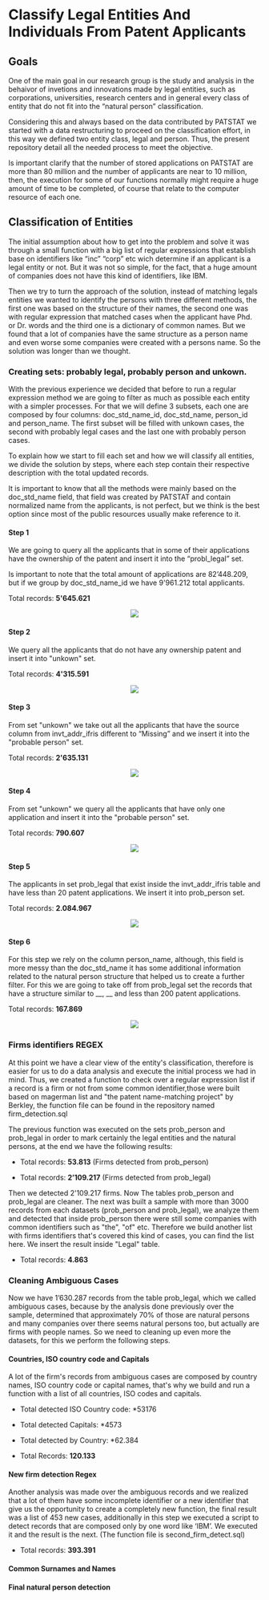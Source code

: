 # Classify Legal Entities And Individuals From Patent Applicants

## Goals

One of the main goal in our research group is the study and analysis in the behaivor of invetions and innovations made by legal entities, such as corporations, universities, research centers and in general every class of entity that do not fit into the “natural person” classification.

Considering this and always based on the data contributed by PATSTAT we started with a data restructuring to proceed on the classification effort, in this way we defined two entity class, legal and person. Thus, the present repository detail all the needed process to meet the objective.

Is important clarify that the number of stored applications on PATSTAT are more than 80 million and the number of applicants are near to 10 million, then, the execution for some of our functions normally might require a huge amount of time to be completed, of course that relate to the computer resource of each one.

## Classification of Entities

The initial assumption about how to get into the problem and solve it was through a small function with a big list of regular expressions that establish base on identifiers like “inc” “corp” etc wich determine if an applicant is a legal entity or not. But it was not so simple, for the fact, that a huge amount of companies does not have this kind of identifiers, like IBM. 

Then we try to turn the approach of the solution, instead of matching legals entities we wanted to identify the persons with three different methods, the first one was based on the structure of their names, the second one was with regular expression that matched cases when the applicant have Phd. or Dr. words and the third one is a dictionary of common names. But we found that a lot of companies have the same structure as a person name and even worse some companies were created with a persons name. So the solution was longer than we thought.

### Creating sets: probably legal, probably person and unkown.

With the previous experience we decided that before to run a regular expression method we are going to filter as much as possible each entity with a simpler processes. For that we will define 3 subsets, each one are composed by four columns: doc_std_name_id, doc_std_name, person_id and person_name. The first subset will be filled with unkown cases, the second with probably legal cases and the last one with probably person cases. 

To explain how we start to fill each set and how we will classify all entities, we divide the solution by steps, where each step contain their respective description with the total updated records.

It is important to know that all the methods were mainly based on the doc_std_name field, that field was created by PATSTAT and contain normalized name from the applicants, is not perfect, but we think is the best option since most of the public resources usually make reference to it.

#### Step 1 

We are going to query all the applicants that in some of their applications have the ownership of the patent and insert it into the “probl_legal” set. 

Is important to note that the total amount of applications are 82’448.209, but if we group by doc_std_name_id we have 9'961.212 total applicants.

Total records: **5'645.621**

<p align="center">
<img src="https://raw.githubusercontent.com/cortext/patstat/master/applicants%20classification/img/img1.png">
</p>

#### Step 2

We query all the applicants that do not have any ownership patent and insert it into "unkown" set.

Total records: **4'315.591**

<p align="center">
<img src="https://raw.githubusercontent.com/cortext/patstat/master/applicants%20classification/img/img2.png">
</p>

#### Step 3

From set "unkown" we take out all the applicants that have the source column from invt_addr_ifris different to “Missing” and we insert it into the "probable person" set.

Total records: **2'635.131**

<p align="center">
<img src="https://raw.githubusercontent.com/cortext/patstat/master/applicants%20classification/img/img3.png">
</p>

#### Step 4

From set "unkown" we query all the applicants that have only one application and insert it into the "probable person" set.

Total records: **790.607**

<p align="center">
<img src="https://raw.githubusercontent.com/cortext/patstat/master/applicants%20classification/img/img4.png">
</p>

#### Step 5

The applicants in set prob_legal that exist inside the invt_addr_ifris table and have less than 20 patent applications. We insert it into prob_person set.

Total records: **2.084.967**

<p align="center">
<img src="https://raw.githubusercontent.com/cortext/patstat/master/applicants%20classification/img/img5.png">
</p>

#### Step 6

For this step we rely on the column person_name, although, this field is more messy than the doc_std_name it has some additional information related to the natural person structure that helped us to create a further filter. For this we are going to take off from prob_legal set the records that have a structure similar to __, __ and less than 200 patent applications. 

Total records: **167.869**

<p align="center">
<img src="https://raw.githubusercontent.com/cortext/patstat/master/applicants%20classification/img/img6.png">
</p>

### Firms identifiers REGEX

At this point we have a clear view of the entity's classification, therefore is easier for us to do a data analysis and execute the initial process we had in mind. Thus, we created a function to check over a regular expression list if a record is a firm or not from some common identifier,those were built based on magerman list and "the patent name-matching project" by Berkley, the function file can be found in the repository named firm_detection.sql 

The previous function was executed on the sets prob_person and prob_legal in order to mark certainly the legal entities and the natural persons, at the end we have the following results:

* Total records: **53.813** (Firms detected from prob_person)

* Total records: **2’109.217** (Firms detected from prob_legal)

Then we detected 2'109.217 firms. Now The tables prob_person and prob_legal are cleaner. The next was built a sample with more than 3000 records from each datasets (prob_person and prob_legal), we analyze them and detected that inside prob_person there were still some companies with common identifiers such as "the", "of" etc. Therefore we build another list with firms identifiers that's covered this kind of cases, you can find the list here. We insert the result inside "Legal" table.

* Total records: **4.863**

### Cleaning Ambiguous Cases

Now we have 1’630.287 records from the table prob_legal, which we called ambiguous cases, because by the analysis done previously over the sample, determined that approximately 70% of those are natural persons and many companies over there seems natural persons too, but actually are firms with people names. So we need to cleaning up even more the datasets, for this we perform the following steps.

#### Countries, ISO country code and Capitals

A lot of the firm's records from ambiguous cases are composed by country names, ISO country code or capital names, that's why we build and run a function with a list of all countries, ISO codes and capitals.

* Total detected ISO Country code: *53176

* Total detected Capitals: *4573

* Total detected by Country: *62.384 

* Total Records: **120.133**

#### New firm detection Regex

Another analysis was made over the ambiguous records and we realized that a lot of them have some incomplete identifier or a new identifier that give us the opportunity to create a completely new function, the final result was a list of 453 new cases, additionally in this step we executed a script to detect records that are composed only by one word like ‘IBM’. We executed it and the result is the next. (The function file is second_firm_detect.sql)

* Total records: **393.391**

#### Common Surnames and Names

#### Final natural person detection 
